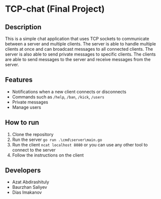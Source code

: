 # TCP-chat (Final Project)

## Description

This is a simple chat application that uses TCP sockets to communicate between a server and multiple clients. The server is able to handle multiple clients at once and can broadcast messages to all connected clients. The server is also able to send private messages to specific clients. The clients are able to send messages to the server and receive messages from the server. 

## Features

- Notifications when a new client connects or disconnects
- Commands such as `/help`, `/ban`, `/kick`, `/users`
- Private messages
- Manage users

## How to run

1. Clone the repository
2. Run the server
```go run .\cmd\server\main.go```
3. Run the client
```ncat localhost 8080``` or you can use any other tool to connect to the server
4. Follow the instructions on the client

## Developers

- Azat Abdirashituly
- Baurzhan Saliyev
- Dias Imakanov
